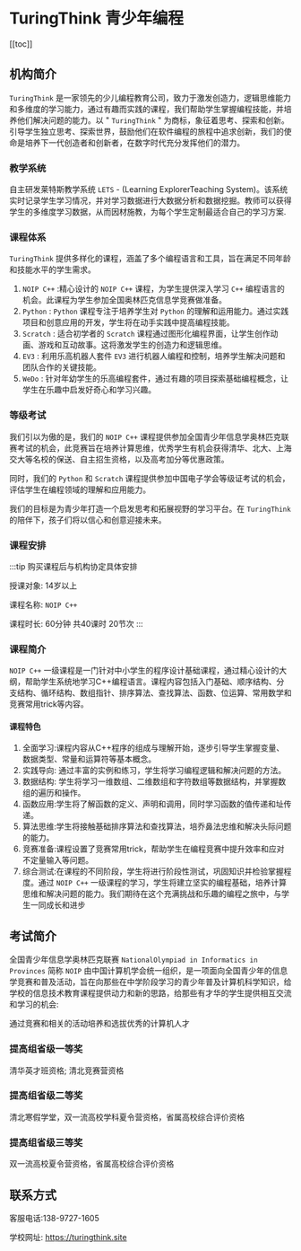 # TuringThink 青少年编程

[[toc]]

## 机构简介

 `TuringThink` 是一家领先的少儿编程教育公司，致力于激发创造力，逻辑思维能力和多维度的学习能力，通过有趣而实践的课程，我们帮助学生掌握编程技能，并培养他们解决问题的能力。以 " `TuringThink` " 为商标，象征着思考、探索和创新。引导学生独立思考、探索世界，鼓励他们在软件编程的旅程中追求创新，我们的使命是培养下一代创造者和创新者，在数字时代充分发挥他们的潜力。

### 教学系统

自主研发莱特斯教学系统 `LETS` - (Learning ExplorerTeaching System)。该系统实时记录学生学习情况，并对学习数据进行大数据分析和数据挖掘。教师可以获得学生的多维度学习数据，从而因材施教，为每个学生定制最适合自己的学习方案.

### 课程体系

`TuringThink` 提供多样化的课程，涵盖了多个编程语言和工具，旨在满足不同年龄和技能水平的学生需求。

1. `NOIP C++` :精心设计的 `NOIP C++` 课程，为学生提供深入学习 `C++` 编程语言的机会。此课程为学生参加全国奥林匹克信息学竞赛做准备。
2. `Python` : `Python` 课程专注于培养学生对 `Python` 的理解和运用能力。通过实践项目和创意应用的开发，学生将在动手实践中提高编程技能。
3. `Scratch` : 适合初学者的 `Scratch` 课程通过图形化编程界面，让学生创作动画、游戏和互动故事。这将激发学生的创造力和逻辑思维。
4. `EV3` : 利用乐高机器人套件 `EV3` 进行机器人编程和控制，培养学生解决问题和团队合作的关键技能。
5. `WeDo` : 针对年幼学生的乐高编程套件，通过有趣的项目探索基础编程概念，让学生在乐趣中启发好奇心和学习兴趣。

### 等级考试

我们引以为傲的是，我们的 `NOIP C++` 课程提供参加全国青少年信息学奥林匹克联赛考试的机会，此竞赛旨在培养计算思维，优秀学生有机会获得清华、北大、上海交大等名校的保送、自主招生资格，以及高考加分等优惠政策。

同时，我们的 `Python` 和 `Scratch` 课程提供参加中国电子学会等级证考试的机会，评估学生在编程领域的理解和应用能力。

我们的目标是为青少年打造一个启发思考和拓展视野的学习平台。在 `TuringThink` 的陪伴下，孩子们将以信心和创意迎接未来。

### 课程安排

:::tip
购买课程后与机构协定具体安排

授课对象: 14岁以上

课程名称:  `NOIP C++` 

课程时长: 60分钟 共40课时 20节次
:::

### 课程简介


 `NOIP C++`  一级课程是一门针对中小学生的程序设计基础课程，通过精心设计的大纲，帮助学生系统地学习C++编程语言。课程内容包括入门基础、顺序结构、分支结构、循环结构、数组指针、排序算法、查找算法、函数、位运算、常用数学和竞赛常用trick等内容。

#### 课程特色

1. 全面学习:课程内容从C++程序的组成与理解开始，逐步引导学生掌握变量、数据类型、常量和运算符等基本概念。
2. 实践导向: 通过丰富的实例和练习，学生将学习编程逻辑和解决问题的方法。
3. 数据结构: 学生将学习一维数组、二维数组和字符数组等数据结构，并掌握数组的遍历和操作。
4. 函数应用:学生将了解函数的定义、声明和调用，同时学习函数的值传递和址传递。
5. 算法思维:学生将接触基础排序算法和查找算法，培乔鼻法忠维和解决头际问题的能力。
6. 竞赛准备:课程设置了竞赛常用trick，帮助学生在编程竞赛中提升效率和应对不定量输入等问题。
7. 综合测试:在课程的不同阶段，学生将进行阶段性测试，巩固知识并检验掌握程度。通过 `NOIP C++`  一级课程的学习，学生将建立坚实的编程基础，培养计算思维和解决问题的能力。我们期待在这个充满挑战和乐趣的编程之旅中，与学生一同成长和进步

## 考试简介
全国青少年信息学奥林匹克联赛 `NationalOlympiad in Informatics in Provinces` 简称 `NOIP` 由中国计算机学会统一组织，是一项面向全国青少年的信息学竞赛和普及活动，旨在向那些在中学阶段学习的青少年普及计算机科学知识，给学校的信息技术教育课程提供动力和新的思路，给那些有才华的学生提供相互交流和学习的机会:

通过竞赛和相关的活动培养和选拔优秀的计算机人才

### 提高组省级一等奖

清华英才班资格; 清北竞赛营资格

### 提高组省级二等奖

清北寒假学堂，双一流高校学科夏令营资格，省属高校综合评价资格

### 提高组省级三等奖

双一流高校夏令营资格，省属高校综合评价资格


## 联系方式

客服电话:138-9727-1605

学校网址: https://turingthink.site
